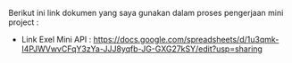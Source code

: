 Berikut ini link dokumen yang saya gunakan dalam proses pengerjaan mini project :
* Link Exel Mini API : https://docs.google.com/spreadsheets/d/1u3qmk-I4PJWVwvCFqY3zYa-JJJ8yqfb-JG-GXG27kSY/edit?usp=sharing 
